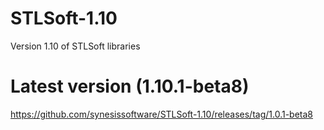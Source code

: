 # STLSoft-1.10
Version 1.10 of STLSoft libraries

# Latest version (1.10.1-beta8)
<https://github.com/synesissoftware/STLSoft-1.10/releases/tag/1.0.1-beta8>

